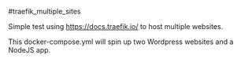 #traefik_multiple_sites

Simple test using https://docs.traefik.io/ to host multiple websites.

This docker-compose.yml will spin up two Wordpress websites and a NodeJS app.


